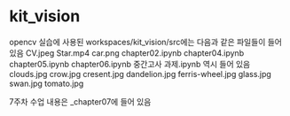 # kit_vision
opencv 실습에 사용된 workspaces/kit_vision/src에는
다음과 같은 파일들이 들어 있음
CV.jpeg
Star.mp4
car.png
chapter02.ipynb
chapter04.ipynb
chapter05.ipynb
chapter06.ipynb
중간고사 과제.ipynb 역시 들어 있음
clouds.jpg
crow.jpg
cresent.jpg
dandelion.jpg
ferris-wheel.jpg
glass.jpg
swan.jpg
tomato.jpg

7주차 수업 내용은 _chapter07에 들어 있음


